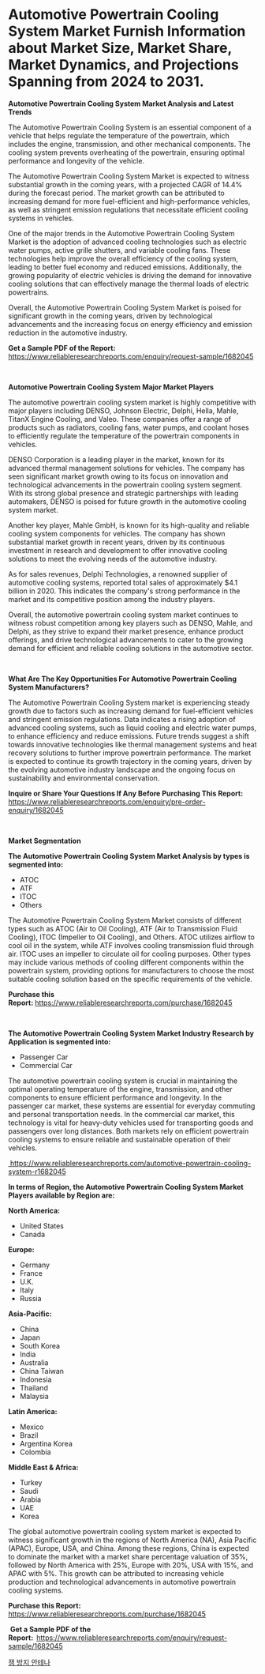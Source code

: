 <p><h1>Automotive Powertrain Cooling System Market Furnish Information about Market Size, Market Share, Market Dynamics, and Projections Spanning from 2024 to 2031.</h1></p><p><strong>Automotive Powertrain Cooling System Market Analysis and Latest Trends</strong></p>
<p><p>The Automotive Powertrain Cooling System is an essential component of a vehicle that helps regulate the temperature of the powertrain, which includes the engine, transmission, and other mechanical components. The cooling system prevents overheating of the powertrain, ensuring optimal performance and longevity of the vehicle.</p><p>The Automotive Powertrain Cooling System Market is expected to witness substantial growth in the coming years, with a projected CAGR of 14.4% during the forecast period. The market growth can be attributed to increasing demand for more fuel-efficient and high-performance vehicles, as well as stringent emission regulations that necessitate efficient cooling systems in vehicles.</p><p>One of the major trends in the Automotive Powertrain Cooling System Market is the adoption of advanced cooling technologies such as electric water pumps, active grille shutters, and variable cooling fans. These technologies help improve the overall efficiency of the cooling system, leading to better fuel economy and reduced emissions. Additionally, the growing popularity of electric vehicles is driving the demand for innovative cooling solutions that can effectively manage the thermal loads of electric powertrains.</p><p>Overall, the Automotive Powertrain Cooling System Market is poised for significant growth in the coming years, driven by technological advancements and the increasing focus on energy efficiency and emission reduction in the automotive industry.</p></p>
<p><strong>Get a Sample PDF of the Report:&nbsp;</strong> <a href="https://www.reliableresearchreports.com/enquiry/request-sample/1682045">https://www.reliableresearchreports.com/enquiry/request-sample/1682045</a></p>
<p>&nbsp;</p>
<p><strong>Automotive Powertrain Cooling System Major Market Players</strong></p>
<p><p>The automotive powertrain cooling system market is highly competitive with major players including DENSO, Johnson Electric, Delphi, Hella, Mahle, TitanX Engine Cooling, and Valeo. These companies offer a range of products such as radiators, cooling fans, water pumps, and coolant hoses to efficiently regulate the temperature of the powertrain components in vehicles.</p><p>DENSO Corporation is a leading player in the market, known for its advanced thermal management solutions for vehicles. The company has seen significant market growth owing to its focus on innovation and technological advancements in the powertrain cooling system segment. With its strong global presence and strategic partnerships with leading automakers, DENSO is poised for future growth in the automotive cooling system market.</p><p>Another key player, Mahle GmbH, is known for its high-quality and reliable cooling system components for vehicles. The company has shown substantial market growth in recent years, driven by its continuous investment in research and development to offer innovative cooling solutions to meet the evolving needs of the automotive industry.</p><p>As for sales revenues, Delphi Technologies, a renowned supplier of automotive cooling systems, reported total sales of approximately $4.1 billion in 2020. This indicates the company's strong performance in the market and its competitive position among the industry players.</p><p>Overall, the automotive powertrain cooling system market continues to witness robust competition among key players such as DENSO, Mahle, and Delphi, as they strive to expand their market presence, enhance product offerings, and drive technological advancements to cater to the growing demand for efficient and reliable cooling solutions in the automotive sector.</p></p>
<p>&nbsp;</p>
<p><strong>What Are The Key Opportunities For Automotive Powertrain Cooling System Manufacturers?</strong></p>
<p><p>The Automotive Powertrain Cooling System market is experiencing steady growth due to factors such as increasing demand for fuel-efficient vehicles and stringent emission regulations. Data indicates a rising adoption of advanced cooling systems, such as liquid cooling and electric water pumps, to enhance efficiency and reduce emissions. Future trends suggest a shift towards innovative technologies like thermal management systems and heat recovery solutions to further improve powertrain performance. The market is expected to continue its growth trajectory in the coming years, driven by the evolving automotive industry landscape and the ongoing focus on sustainability and environmental conservation.</p></p>
<p><strong>Inquire or Share Your Questions If Any Before Purchasing This Report:</strong> <a href="https://www.reliableresearchreports.com/enquiry/pre-order-enquiry/1682045">https://www.reliableresearchreports.com/enquiry/pre-order-enquiry/1682045</a></p>
<p>&nbsp;</p>
<p><strong>Market Segmentation</strong></p>
<p><strong>The Automotive Powertrain Cooling System Market Analysis by types is segmented into:</strong></p>
<p><ul><li>ATOC</li><li>ATF</li><li>ITOC</li><li>Others</li></ul></p>
<p><p>The Automotive Powertrain Cooling System Market consists of different types such as ATOC (Air to Oil Cooling), ATF (Air to Transmission Fluid Cooling), ITOC (Impeller to Oil Cooling), and Others. ATOC utilizes airflow to cool oil in the system, while ATF involves cooling transmission fluid through air. ITOC uses an impeller to circulate oil for cooling purposes. Other types may include various methods of cooling different components within the powertrain system, providing options for manufacturers to choose the most suitable cooling solution based on the specific requirements of the vehicle.</p></p>
<p><strong>Purchase this Report:&nbsp;</strong><a href="https://www.reliableresearchreports.com/purchase/1682045">https://www.reliableresearchreports.com/purchase/1682045</a></p>
<p>&nbsp;</p>
<p><strong>The Automotive Powertrain Cooling System Market Industry Research by Application is segmented into:</strong></p>
<p><ul><li>Passenger Car</li><li>Commercial Car</li></ul></p>
<p><p>The automotive powertrain cooling system is crucial in maintaining the optimal operating temperature of the engine, transmission, and other components to ensure efficient performance and longevity. In the passenger car market, these systems are essential for everyday commuting and personal transportation needs. In the commercial car market, this technology is vital for heavy-duty vehicles used for transporting goods and passengers over long distances. Both markets rely on efficient powertrain cooling systems to ensure reliable and sustainable operation of their vehicles.</p></p>
<p><a href="https://www.reliableresearchreports.com/automotive-powertrain-cooling-system-r1682045">&nbsp;https://www.reliableresearchreports.com/automotive-powertrain-cooling-system-r1682045</a></p>
<p><strong>In terms of Region, the Automotive Powertrain Cooling System Market Players available by Region are:</strong></p>
<p>
    <p> <strong> North America: </strong>
        <ul>
            <li>United States</li>
            <li>Canada</li>
        </ul>
        </p> 
    <p> <strong> Europe: </strong>
        <ul>
            <li>Germany</li>
            <li>France</li>
            <li>U.K.</li>
            <li>Italy</li>
            <li>Russia</li>
        </ul>
        </p> 
    <p> <strong> Asia-Pacific: </strong>
        <ul>
            <li>China</li>
            <li>Japan</li>
            <li>South Korea</li>
            <li>India</li>
            <li>Australia</li>
            <li>China Taiwan</li>
            <li>Indonesia</li>
            <li>Thailand</li>
            <li>Malaysia</li>
        </ul>
        </p> 
    <p> <strong> Latin America: </strong>
        <ul>
            <li>Mexico</li>
            <li>Brazil</li>
            <li>Argentina Korea</li>
            <li>Colombia</li>
        </ul>
        </p> 
    <p> <strong> Middle East & Africa: </strong>
        <ul>
            <li>Turkey</li>
            <li>Saudi</li>
            <li>Arabia</li>
            <li>UAE</li>
            <li>Korea</li>
        </ul>
    </p>
    </p>
<p><p>The global automotive powertrain cooling system market is expected to witness significant growth in the regions of North America (NA), Asia Pacific (APAC), Europe, USA, and China. Among these regions, China is expected to dominate the market with a market share percentage valuation of 35%, followed by North America with 25%, Europe with 20%, USA with 15%, and APAC with 5%. This growth can be attributed to increasing vehicle production and technological advancements in automotive powertrain cooling systems.</p></p>
<p><strong>Purchase this Report: </strong><a href="https://www.reliableresearchreports.com/purchase/1682045">https://www.reliableresearchreports.com/purchase/1682045</a></p>
<p>&nbsp;<strong>Get a Sample PDF of the Report:&nbsp;&nbsp;</strong><a href="https://www.reliableresearchreports.com/enquiry/request-sample/1682045">https://www.reliableresearchreports.com/enquiry/request-sample/1682045</a></p>
<p><strong></strong></p>
<p><p><a href="https://github.com/ConstantinVon/Market-Research-Report-List-1/blob/main/635200192207.md">잼 방지 안테나</a></p></p>